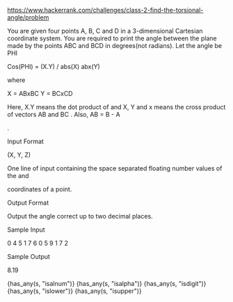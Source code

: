 
https://www.hackerrank.com/challenges/class-2-find-the-torsional-angle/problem

You are given four points A, B, C and D in a 3-dimensional Cartesian coordinate system. You are required to print the angle between the plane made by the points ABC and BCD in degrees(not radians). Let the angle be PHI

Cos(PHI) = (X.Y) / abs(X) abx(Y)

where

X = ABxBC
Y = BCxCD

Here, X.Y means the dot product of and X, Y and x means the cross product of vectors AB and BC . Also, AB = B - A

.

Input Format

(X, Y, Z)

One line of input containing the space separated floating number values of the
and

coordinates of a point.

Output Format

Output the angle correct up to two decimal places.

Sample Input

0 4 5
1 7 6
0 5 9
1 7 2

Sample Output

8.19



{has_any(s, "isalnum")}
{has_any(s, "isalpha")}
{has_any(s, "isdigit")}
{has_any(s, "islower")}
{has_any(s, "isupper")}